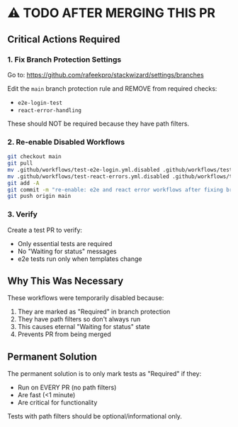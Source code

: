 # ⚠️ TODO AFTER MERGING THIS PR

## Critical Actions Required

### 1. Fix Branch Protection Settings
Go to: https://github.com/rafeekpro/stackwizard/settings/branches

Edit the `main` branch protection rule and REMOVE from required checks:
- `e2e-login-test`
- `react-error-handling`

These should NOT be required because they have path filters.

### 2. Re-enable Disabled Workflows
```bash
git checkout main
git pull
mv .github/workflows/test-e2e-login.yml.disabled .github/workflows/test-e2e-login.yml
mv .github/workflows/test-react-errors.yml.disabled .github/workflows/test-react-errors.yml
git add -A
git commit -m "re-enable: e2e and react error workflows after fixing branch protection"
git push origin main
```

### 3. Verify
Create a test PR to verify:
- Only essential tests are required
- No "Waiting for status" messages
- e2e tests run only when templates change

## Why This Was Necessary
These workflows were temporarily disabled because:
1. They are marked as "Required" in branch protection
2. They have path filters so don't always run
3. This causes eternal "Waiting for status" state
4. Prevents PR from being merged

## Permanent Solution
The permanent solution is to only mark tests as "Required" if they:
- Run on EVERY PR (no path filters)
- Are fast (<1 minute)
- Are critical for functionality

Tests with path filters should be optional/informational only.